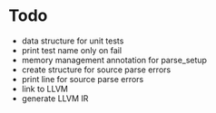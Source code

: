 # Todo
* data structure for unit tests
* print test name only on fail
* memory management annotation for parse_setup
* create structure for source parse errors
* print line for source parse errors
* link to LLVM
* generate LLVM IR